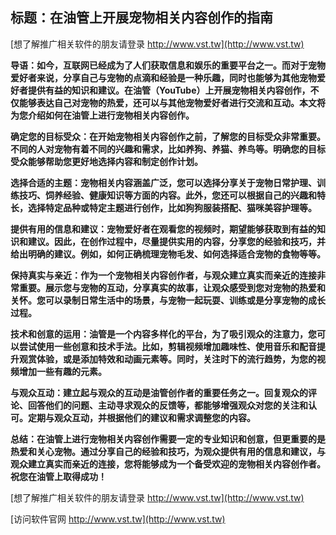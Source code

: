 ## **标题：在油管上开展宠物相关内容创作的指南**

[想了解推广相关软件的朋友请登录 http://www.vst.tw](http://www.vst.tw)

**导语：如今，互联网已经成为了人们获取信息和娱乐的重要平台之一。而对于宠物爱好者来说，分享自己与宠物的点滴和经验是一种乐趣，同时也能够为其他宠物爱好者提供有益的知识和建议。在油管（YouTube）上开展宠物相关内容创作，不仅能够表达自己对宠物的热爱，还可以与其他宠物爱好者进行交流和互动。本文将为您介绍如何在油管上进行宠物相关内容创作。**

**确定您的目标受众：在开始宠物相关内容创作之前，了解您的目标受众非常重要。不同的人对宠物有着不同的兴趣和需求，比如养狗、养猫、养鸟等。明确您的目标受众能够帮助您更好地选择内容和制定创作计划。**

**选择合适的主题：宠物相关内容涵盖广泛，您可以选择分享关于宠物日常护理、训练技巧、饲养经验、健康知识等方面的内容。此外，您还可以根据自己的兴趣和特长，选择特定品种或特定主题进行创作，比如狗狗服装搭配、猫咪美容护理等。**

**提供有用的信息和建议：宠物爱好者在观看您的视频时，期望能够获取到有益的知识和建议。因此，在创作过程中，尽量提供实用的内容，分享您的经验和技巧，并给出明确的建议。例如，如何正确梳理宠物毛发、如何选择适合宠物的食物等等。**

**保持真实与亲近：作为一个宠物相关内容创作者，与观众建立真实而亲近的连接非常重要。展示您与宠物的互动，分享真实的故事，让观众感受到您对宠物的热爱和关怀。您可以录制日常生活中的场景，与宠物一起玩耍、训练或是分享宠物的成长过程。**

**技术和创意的运用：油管是一个内容多样化的平台，为了吸引观众的注意力，您可以尝试使用一些创意和技术手法。比如，剪辑视频增加趣味性、使用音乐和配音提升观赏体验，或是添加特效和动画元素等。同时，关注时下的流行趋势，为您的视频增加一些有趣的元素。**

**与观众互动：建立起与观众的互动是油管创作者的重要任务之一。回复观众的评论、回答他们的问题、主动寻求观众的反馈等，都能够增强观众对您的关注和认可。定期与观众互动，并根据他们的建议和需求调整您的内容。**

**总结：在油管上进行宠物相关内容创作需要一定的专业知识和创意，但更重要的是热爱和关心宠物。通过分享自己的经验和技巧，为观众提供有用的信息和建议，与观众建立真实而亲近的连接，您将能够成为一个备受欢迎的宠物相关内容创作者。祝您在油管上取得成功！**

[想了解推广相关软件的朋友请登录 http://www.vst.tw](http://www.vst.tw)


[访问软件官网 http://www.vst.tw](http://www.vst.tw)
